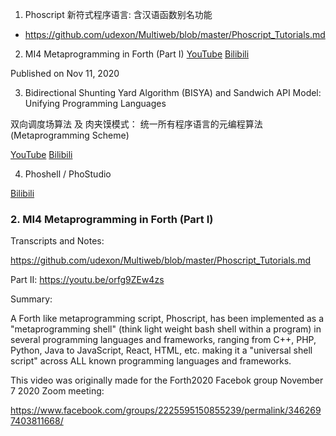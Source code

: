 1. Phoscript 新符式程序语言: 含汉语函数别名功能

- https://github.com/udexon/Multiweb/blob/master/Phoscript_Tutorials.md

2. MI4 Metaprogramming in Forth (Part I) [YouTube](https://m.youtube.com/watch?v=5Fm8e4LC5vo) [Bilibili](https://www.bilibili.com/video/bv1ZT4y1M7ir)

Published on Nov 11, 2020

3. Bidirectional Shunting Yard Algorithm (BISYA) and Sandwich API Model: Unifying Programming Languages

双向调度场算法 及 肉夹馍模式： 统一所有程序语言的元编程算法 (Metaprogramming Scheme)

[YouTube](https://www.youtube.com/watch?v=mYjKS0KiJVg) [Bilibili](https://www.bilibili.com/video/BV1Df4y1Y7py/)

4. Phoshell / PhoStudio

[Bilibili](https://www.bilibili.com/video/BV1xz4y1r7Js/)

### 2. MI4 Metaprogramming in Forth (Part I)

Transcripts and Notes:

https://github.com/udexon/Multiweb/blob/master/Phoscript_Tutorials.md

Part II: https://youtu.be/orfg9ZEw4zs

Summary:

A Forth like metaprogramming script, Phoscript, has been implemented as a "metaprogramming shell" (think light weight bash shell within a program) in several programming languages and frameworks, ranging from C++, PHP, Python, Java to JavaScript, React, HTML, etc. making it a "universal shell script" across ALL known programming languages and frameworks.

This video was originally made for the Forth2020 Facebok group November 7 2020 Zoom meeting:

https://www.facebook.com/groups/2225595150855239/permalink/3462697403811668/
